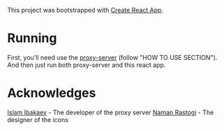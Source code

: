 This project was bootstrapped with [Create React App](https://github.com/facebookincubator/create-react-app).

# Running

First, you'll need use the [proxy-server](https://github.com/victoralvess/dark-sky-proxy) (follow "HOW TO USE SECTION"). And then just run both proxy-server and this react app.

# Acknowledges

[Islam Ibakaev](https://github.com/dagman) - The developer of the proxy server 
[Naman Rastogi](https://www.uplabs.com/techguynr) - The designer of the icons